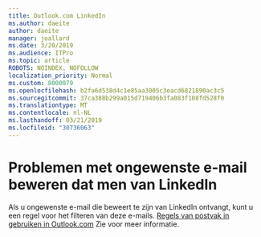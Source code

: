 ```yaml
---
title: Outlook.com LinkedIn
ms.author: daeite
author: daeite
manager: joallard
ms.date: 3/20/2019
ms.audience: ITPro
ms.topic: article
ROBOTS: NOINDEX, NOFOLLOW
localization_priority: Normal
ms.custom: 8000079
ms.openlocfilehash: b2fa6d538d4c1e85aa3005c3eacd6821890ac3c5
ms.sourcegitcommit: 37ca388b299a015d719406b3fa083f108fd528f0
ms.translationtype: MT
ms.contentlocale: nl-NL
ms.lasthandoff: 03/21/2019
ms.locfileid: "30736063"
---
```

# <a name="issues-with-junk-email-claiming-to-be-from-linkedin"></a>Problemen met ongewenste e-mail beweren dat men van LinkedIn

Als u ongewenste e-mail die beweert te zijn van LinkedIn ontvangt, kunt u een regel voor het filteren van deze e-mails.
[Regels van postvak in gebruiken in Outlook.com](https://aka.ms/OutlookComInboxRules) Zie voor meer informatie.


